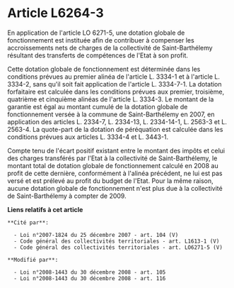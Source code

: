 # Article L6264-3

En application de l'article LO 6271-5, une dotation globale de fonctionnement est instituée afin de contribuer à compenser
les accroissements nets de charges de la collectivité de Saint-Barthélemy résultant des transferts de compétences de l'Etat à
son profit. 

Cette dotation globale de fonctionnement est déterminée dans les conditions prévues au premier alinéa de l'article L. 3334-1
et à l'article L. 3334-2, sans qu'il soit fait application de l'article L. 3334-7-1. La dotation forfaitaire est calculée
dans les conditions prévues aux premier, troisième, quatrième et cinquième alinéas de l'article L. 3334-3. Le montant de la
garantie est égal au montant cumulé de la dotation globale de fonctionnement versée à la commune de Saint-Barthélemy en 2007,
en application des articles L. 2334-7, L. 2334-13, L. 2334-14-1, L. 2563-3 et L. 2563-4. La quote-part de la dotation de
péréquation est calculée dans les conditions prévues aux articles L. 3334-4 et L. 3443-1. 

Compte tenu de l'écart positif existant entre le montant des impôts et celui des charges transférés par l'Etat à la
collectivité de Saint-Barthélemy, le montant total de dotation globale de fonctionnement calculé en 2008 au profit de cette
dernière, conformément à l'alinéa précédent, ne lui est pas versé et est prélevé au profit du budget de l'Etat. Pour la même
raison, aucune dotation globale de fonctionnement n'est plus due à la collectivité de Saint-Barthélemy à compter de 2009.

**Liens relatifs à cet article**

	**Cité par**:

	  - Loi n°2007-1824 du 25 décembre 2007 - art. 104 (V)
	  - Code général des collectivités territoriales - art. L1613-1 (V)
	  - Code général des collectivités territoriales - art. LO6271-5 (V)

	**Modifié par**:

	  - Loi n°2008-1443 du 30 décembre 2008 - art. 105
	  - Loi n°2008-1443 du 30 décembre 2008 - art. 116
